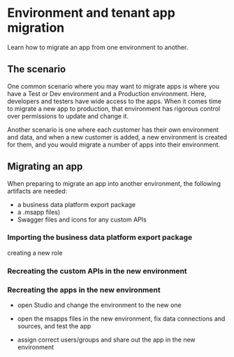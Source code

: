 <properties
	pageTitle="How to migrate apps between environments and tenants | Microsoft PowerApps"
	description="How to migrate apps among environments and tenants"
	services=""
	suite="powerapps"
	documentationCenter="na"
	authors="RickSaling"
	manager="anneta"
	editor=""
	tags=""/>

<tags
   ms.service="powerapps"
   ms.devlang="na"
   ms.topic="article"
   ms.tgt_pltfrm="na"
   ms.workload="na"
   ms.date="10/19/2016"
   ms.author="ricksal"/>

# Environment and tenant app migration
Learn how to migrate an app from one environment to another.

## The scenario
One common scenario where you may want to migrate apps is where you have a Test or Dev environment and a Production environment. Here, developers and testers have wide access to the apps. When it comes time to migrate a new app to production, that environment has rigorous control over permissions to update and change it.

Another scenario is one where each customer has their own environment and data, and when a new customer is added, a new environment is created for them, and you would migrate a number of apps into their environment.

## Migrating an app

When preparing to migrate an app into another environment, the following artifacts are needed:
* a business data platform export package
* a <powerapp-name>.msapp files)
* Swagger files and icons for any custom APIs

### Importing the business data platform export package
creating a new role

### Recreating the custom APIs in the new environment

### Recreating the apps in the new environment

* open Studio and change the environment to the new one

* open the msapps files in the new environment, fix data connections and sources, and test the app

* assign correct users/groups and share out the app in the new environment
